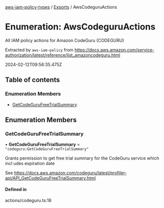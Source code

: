[aws-iam-policy-types](../README.md) / [Exports](../modules.md) / AwsCodeguruActions

# Enumeration: AwsCodeguruActions

All IAM policy actions for Amazon CodeGuru (CODEGURU)

Extracted by `aws-iam-policy` from
https://docs.aws.amazon.com/service-authorization/latest/reference/list_amazoncodeguru.html

2024-02-12T09:56:35.475Z

## Table of contents

### Enumeration Members

- [GetCodeGuruFreeTrialSummary](AwsCodeguruActions.md#getcodegurufreetrialsummary)

## Enumeration Members

### GetCodeGuruFreeTrialSummary

• **GetCodeGuruFreeTrialSummary** = ``"codeguru:GetCodeGuruFreeTrialSummary"``

Grants permission to get free trial summary for the CodeGuru service which incl
udes expiration date

See https://docs.aws.amazon.com/codeguru/latest/profiler-api/API_GetCodeGuruFreeTrialSummary.html

#### Defined in

actions/codeguru.ts:18
